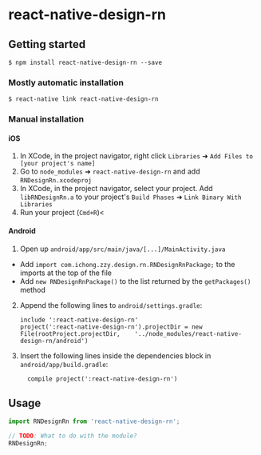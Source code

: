 
# react-native-design-rn

## Getting started

`$ npm install react-native-design-rn --save`

### Mostly automatic installation

`$ react-native link react-native-design-rn`

### Manual installation


#### iOS

1. In XCode, in the project navigator, right click `Libraries` ➜ `Add Files to [your project's name]`
2. Go to `node_modules` ➜ `react-native-design-rn` and add `RNDesignRn.xcodeproj`
3. In XCode, in the project navigator, select your project. Add `libRNDesignRn.a` to your project's `Build Phases` ➜ `Link Binary With Libraries`
4. Run your project (`Cmd+R`)<

#### Android

1. Open up `android/app/src/main/java/[...]/MainActivity.java`
  - Add `import com.ichong.zzy.design.rn.RNDesignRnPackage;` to the imports at the top of the file
  - Add `new RNDesignRnPackage()` to the list returned by the `getPackages()` method
2. Append the following lines to `android/settings.gradle`:
  	```
  	include ':react-native-design-rn'
  	project(':react-native-design-rn').projectDir = new File(rootProject.projectDir, 	'../node_modules/react-native-design-rn/android')
  	```
3. Insert the following lines inside the dependencies block in `android/app/build.gradle`:
  	```
      compile project(':react-native-design-rn')
  	```


## Usage
```javascript
import RNDesignRn from 'react-native-design-rn';

// TODO: What to do with the module?
RNDesignRn;
```
  